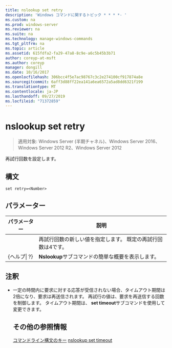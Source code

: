 ```yaml
---
title: nslookup set retry
description: 'Windows コマンドに関するトピック * * * *- '
ms.custom: na
ms.prod: windows-server
ms.reviewer: na
ms.suite: na
ms.technology: manage-windows-commands
ms.tgt_pltfrm: na
ms.topic: article
ms.assetid: 615fdfa2-fa29-47a8-8c9e-a6c5b45b3b71
author: coreyp-at-msft
ms.author: coreyp
manager: dongill
ms.date: 10/16/2017
ms.openlocfilehash: 306bcc4f5e7ac98767c3c2e274100cf917874a8e
ms.sourcegitcommit: 6aff3d88ff22ea141a6ea6572a5ad8dd6321f199
ms.translationtype: MT
ms.contentlocale: ja-JP
ms.lasthandoff: 09/27/2019
ms.locfileid: "71372859"
---
```

# <a name="nslookup-set-retry"></a>nslookup set retry

>適用対象: Windows Server (半期チャネル)、Windows Server 2016、Windows Server 2012 R2、Windows Server 2012

再試行回数を設定します。
## <a name="syntax"></a>構文
```
set retry=<Number>
```
## <a name="parameters"></a>パラメーター

|    パラメーター    |                                      説明                                       |
|-----------------|----------------------------------------------------------------------------------------|
|    <Number>     | 再試行回数の新しい値を指定します。 既定の再試行回数は4です。 |
| {ヘルプ&#124; ?} |                 **Nslookup**サブコマンドの簡単な概要を表示します。                  |

## <a name="remarks"></a>注釈
- 一定の時間内に要求に対する応答が受信されない場合、タイムアウト期間は2倍になり、要求は再送信されます。 再試行の値は、要求を再送信する回数を制御します。 タイムアウト期間は、 **set timeout**サブコマンドを使用して変更できます。
  ## <a name="additional-references"></a>その他の参照情報
  [コマンドライン構文のキー](command-line-syntax-key.md)
  [nslookup set timeout](nslookup-set-timeout.md)
